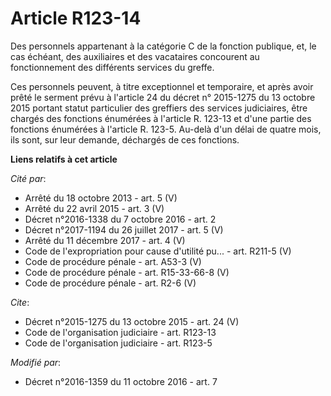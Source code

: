# Article R123-14

Des personnels appartenant à la catégorie C de la fonction publique, et, le cas échéant, des auxiliaires et des vacataires
concourent au fonctionnement des différents services du greffe.

Ces personnels peuvent, à titre exceptionnel et temporaire, et après avoir prêté le serment prévu à l'article 24 du décret n°
2015-1275 du 13 octobre 2015 portant statut particulier des greffiers des services judiciaires, être chargés des fonctions
énumérées à l'article R. 123-13 et d'une partie des fonctions énumérées à l'article R. 123-5. Au-delà d'un délai de quatre
mois, ils sont, sur leur demande, déchargés de ces fonctions.

**Liens relatifs à cet article**

_Cité par_:

  - Arrêté du 18 octobre 2013 - art. 5 (V)
  - Arrêté du 22 avril 2015 - art. 3 (V)
  - Décret n°2016-1338 du 7 octobre 2016 - art. 2
  - Décret n°2017-1194 du 26 juillet 2017 - art. 5 (V)
  - Arrêté du 11 décembre 2017 - art. 4 (V)
  - Code de l'expropriation pour cause d'utilité pu... - art. R211-5 (V)
  - Code de procédure pénale - art. A53-3 (V)
  - Code de procédure pénale - art. R15-33-66-8 (V)
  - Code de procédure pénale - art. R2-6 (V)

_Cite_:

  - Décret n°2015-1275 du 13 octobre 2015 - art. 24 (V)
  - Code de l'organisation judiciaire - art. R123-13
  - Code de l'organisation judiciaire - art. R123-5

_Modifié par_:

  - Décret n°2016-1359 du 11 octobre 2016 - art. 7

